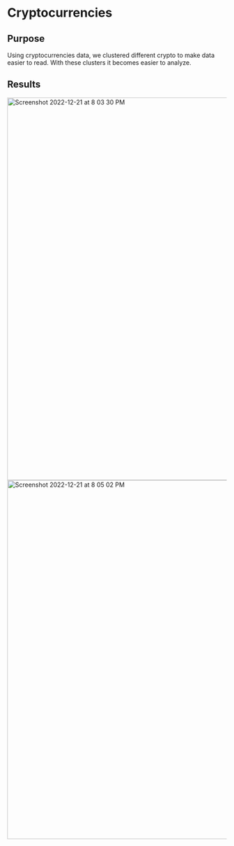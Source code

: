 # Cryptocurrencies

## Purpose 
Using cryptocurrencies data, we clustered different crypto to make data easier to read. With these clusters it becomes easier to analyze.

## Results
<img width="879" alt="Screenshot 2022-12-21 at 8 03 30 PM" src="https://user-images.githubusercontent.com/109987269/209038966-8dff5484-9dc7-4b58-b9b2-747bfc5e6e23.png">


<img width="825" alt="Screenshot 2022-12-21 at 8 05 02 PM" src="https://user-images.githubusercontent.com/109987269/209039137-6a3c4af8-93a1-409d-adca-6eff4c1c47d9.png">
